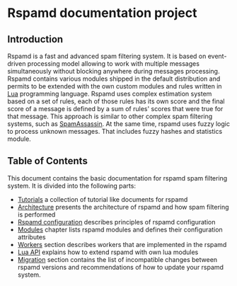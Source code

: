 # Rspamd documentation project

## Introduction
Rspamd is a fast and advanced spam filtering system. It is based on event-driven processing model
allowing to work with multiple messages simultaneously without blocking anywhere during messages
processing. Rspamd contains various modules shipped in the default distribution and permits to be
extended with the own custom modules and rules written in [Lua](http://lua.org) programming language.
Rspamd uses complex estimation system based on a set of rules, each of those rules has its own score and
the final score of a message is defined by a sum of rules' scores that were true for that message. This approach
is similar to other complex spam filtering systems, such as [SpamAssassin](http://spamassassin.apache.org).
At the same time, rspamd uses fuzzy logic to process unknown messages. That includes fuzzy hashes and 
statistics module.

## Table of Contents
This document contains the basic documentation for rspamd spam filtering system. It is divided into the following
parts:

- [Tutorials](tutorials/) a collection of tutorial like documents for rspamd
- [Architecture](architecture/) presents the architecture of rspamd and how spam filtering is performed
- [Rspamd configuration](configuration/) describes principles of rspamd configuration
- [Modules](modules/) chapter lists rspamd modules and defines their configuration attributes
- [Workers](workers/) section describes workers that are implemented in the rspamd
- [Lua API](lua/) explains how to extend rspamd with own lua modules
- [Migration](migration.md) section contains the list of incompatible changes between rspamd versions and recommendations of how to update your rspamd system. 
